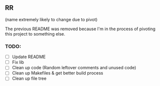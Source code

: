 ## RR
(name extremely likely to change due to pivot)

The previous README was removed because I\'m in the process of pivoting this project to something else.

### TODO:

- [ ] Update README
- [ ] Fix lib
- [ ] Clean up code (Random leftover comments and unused code)
- [ ] Clean up Makefiles & get better build process
- [ ] Clean up file tree
